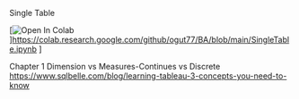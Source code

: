 Single Table

[![Open In Colab](https://colab.research.google.com/assets/colab-badge.svg)]https://colab.research.google.com/github/ogut77/BA/blob/main/SingleTable.ipynb ]

Chapter 1
Dimension vs Measures-Continues vs Discrete
https://www.sqlbelle.com/blog/learning-tableau-3-concepts-you-need-to-know
